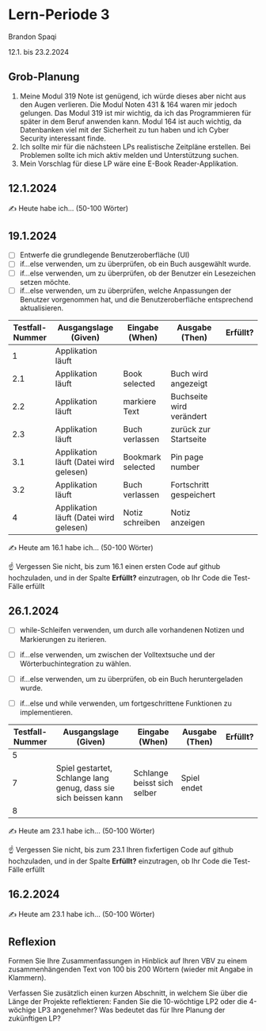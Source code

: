 # Lern-Periode 3

Brandon Spaqi

12.1. bis 23.2.2024

## Grob-Planung

1. Meine Modul 319 Note ist genügend, ich würde dieses aber nicht aus den Augen verlieren. Die Modul Noten 431 & 164 waren mir jedoch gelungen. Das Modul 319 ist mir wichtig, da ich das Programmieren für später in dem Beruf anwenden kann. Modul 164 ist auch wichtig, da Datenbanken viel mit der Sicherheit zu tun haben und ich Cyber Security interessant finde.
2. Ich sollte mir für die nächsteen LPs realistische Zeitpläne erstellen. Bei Problemen sollte ich mich aktiv melden und Unterstützung suchen. 
3. Mein Vorschlag für diese LP wäre eine E-Book Reader-Applikation.

## 12.1.2024

✍️ Heute habe ich... (50-100 Wörter)

## 19.1.2024

- [ ] Entwerfe die grundlegende Benutzeroberfläche (UI)
- [ ] if...else verwenden, um zu überprüfen, ob ein Buch ausgewählt wurde.
- [ ] if...else verwenden, um zu überprüfen, ob der Benutzer ein Lesezeichen setzen möchte.
- [ ] if...else verwenden, um zu überprüfen, welche Anpassungen der Benutzer vorgenommen hat, und die Benutzeroberfläche entsprechend aktualisieren.

| Testfall-Nummer | Ausgangslage (Given) | Eingabe (When) | Ausgabe (Then) | Erfüllt? |
| --- | --- | --- | --- | --- |
| 1   | Applikation läuft    |     |     |     |
| 2.1 | Applikation läuft    | Book selected    | Buch wird angezeigt    |     |
| 2.2   | Applikation läuft    | markiere Text    | Buchseite wird verändert    |     |
| 2.3   | Applikation läuft    | Buch verlassen    | zurück zur Startseite    |     |
| 3.1 | Applikation läuft (Datei wird gelesen)    | Bookmark selected    | Pin page number    |     |
| 3.2   | Applikation läuft    | Buch verlassen    | Fortschritt gespeichert    |     |
| 4   | Applikation läuft (Datei wird gelesen)    | Notiz schreiben    | Notiz anzeigen    |     |

✍️ Heute am 16.1 habe ich... (50-100 Wörter)

☝️ Vergessen Sie nicht, bis zum 16.1 einen ersten Code auf github hochzuladen, und in der Spalte **Erfüllt?** einzutragen, ob Ihr Code die Test-Fälle erfüllt

## 26.1.2024

- [ ] while-Schleifen verwenden, um durch alle vorhandenen Notizen und Markierungen zu iterieren.
- [ ] if...else verwenden, um zwischen der Volltextsuche und der Wörterbuchintegration zu wählen.
- [ ] if...else verwenden, um zu überprüfen, ob ein Buch heruntergeladen wurde.
- [ ] if...else und while verwenden, um fortgeschrittene Funktionen zu implementieren.
  

| Testfall-Nummer | Ausgangslage (Given) | Eingabe (When) | Ausgabe (Then) | Erfüllt? |
| --- | --- | --- | --- | --- |
| 5   |     |     |     |     |
| 7   | Spiel gestartet, Schlange lang genug, dass sie sich beissen kann | Schlange beisst sich selber | Spiel endet |     |
| 8   |     |     |     |     |

✍️ Heute am 23.1 habe ich... (50-100 Wörter)

☝️ Vergessen Sie nicht, bis zum 23.1 Ihren fixfertigen Code auf github hochzuladen, und in der Spalte **Erfüllt?** einzutragen, ob Ihr Code die Test-Fälle erfüllt

## 16.2.2024

✍️ Heute am 23.1 habe ich... (50-100 Wörter)

## Reflexion

Formen Sie Ihre Zusammenfassungen in Hinblick auf Ihren VBV zu einem zusammenhängenden Text von 100 bis 200 Wörtern (wieder mit Angabe in Klammern).

Verfassen Sie zusätzlich einen kurzen Abschnitt, in welchem Sie über die Länge der Projekte reflektieren: Fanden Sie die 10-wöchtige LP2 oder die 4-wöchige LP3 angenehmer? Was bedeutet das für Ihre Planung der zukünftigen LP?
